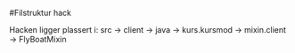 #Filstruktur hack

Hacken ligger plassert i:
src -> client -> java -> kurs.kursmod -> mixin.client -> FlyBoatMixin


